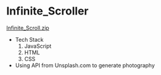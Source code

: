 # Infinite_Scroller


[Infinite_Scroll.zip](https://github.com/J-S-G/Infinite_Scroller/files/10355895/Infinite_Scroll.zip)

  - Tech Stack 
    1) JavaScript 
    2) HTML 
    3) CSS 
  - Using API from Unsplash.com to generate photography 
